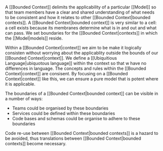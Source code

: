 A [[Bounded Context]] delimits the applicability of a particular [[Model]] so that team members have a clear and shared understanding of what needs to be consistent and how it relates to other [[Bounded Context|bounded contexts]]. A [[Bounded Context|bounded context]] is very similar to a cell: a cell exists because its membranes determine what is in and out and what can pass. We set boundaries for the [[Bounded Context|contexts]] in which the [[Model|models]] reside. 

Within a [[Bounded Context|context]] we aim to be make it logically consisten without worrying about the applicablity outside the bounds of our [[Bounded Context|context]]. We define a [[Ubiquitious Language|ubiquotous language]] within the context so that w have no differences in language. The concepts and rules within the [[Bounded Context|context]] are consisent.
By focusing on a [[Bounded Context|context]] like this, we can ensure a pure model that is potent where it is applicable.

The boundaries of a [[Bounded Context|bounded context]] can be visible in a number of ways:
* Teams could be organised by these boundaries
* Services could be defined within these boundaries
* Code bases and schemas could be organise to adhere to these boundaries

Code re-use between [[Bounded Context|bounded contexts]] is a hazard to be avoided, thus translations between [[Bounded Context|bounded contexts]] become necessary.
